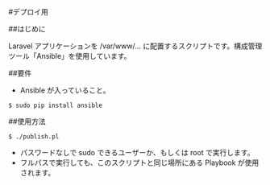 #デプロイ用

##はじめに

Laravel アプリケーションを /var/www/... に配置するスクリプトです。構成管理ツール「Ansible」を使用しています。

##要件

- Ansible が入っていること。

```
$ sudo pip install ansible
```

##使用方法

```
$ ./publish.pl
```

- パスワードなしで sudo できるユーザーか、もしくは root で実行します。
- フルパスで実行しても、このスクリプトと同じ場所にある Playbook が使用されます。

